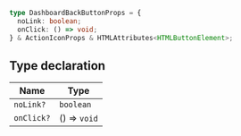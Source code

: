 ```ts
type DashboardBackButtonProps = {
  noLink: boolean;
  onClick: () => void;
} & ActionIconProps & HTMLAttributes<HTMLButtonElement>;
```

## Type declaration

| Name | Type |
| ------ | ------ |
| `noLink?` | `boolean` |
| `onClick?` | () => `void` |
